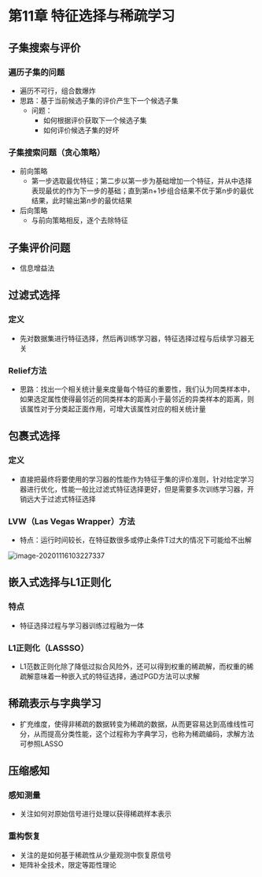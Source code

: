 # 第11章 特征选择与稀疏学习

## 子集搜索与评价

### 遍历子集的问题

- 遍历不可行，组合数爆炸
- 思路：基于当前候选子集的评价产生下一个候选子集
  - 问题：
    - 如何根据评价获取下一个候选子集
    - 如何评价候选子集的好坏

### 子集搜索问题（贪心策略）

- 前向策略
  - 第一步选取最优特征；第二步以第一步为基础增加一个特征，并从中选择表现最优的作为下一步的基础；直到第n+1步组合结果不优于第n步的最优结果，此时输出第n步的最优结果
- 后向策略
  - 与前向策略相反，逐个去除特征

## 子集评价问题

- 信息增益法

## 过滤式选择

### 定义

- 先对数据集进行特征选择，然后再训练学习器，特征选择过程与后续学习器无关

### Relief方法

- 思路：找出一个相关统计量来度量每个特征的重要性，我们认为同类样本中，如果选定属性使得最邻近的同类样本的距离小于最邻近的异类样本的距离，则该属性对于分类起正面作用，可增大该属性对应的相关统计量

## 包裹式选择

### 定义

- 直接把最终将要使用的学习器的性能作为特征于集的评价准则，针对给定学习器进行优化，性能一般比过滤式特征选择更好，但是需要多次训练学习器，开销远大于过滤式特征选择

### LVW（Las Vegas Wrapper）方法

- 特点：运行时间较长，在特征数很多或停止条件T过大的情况下可能给不出解

![image-20201116103227337](https://i.loli.net/2020/11/16/VkxOvTr4iABUyah.png)

## 嵌入式选择与L1正则化

### 特点

- 特征选择过程与学习器训练过程融为一体

### L1正则化（LASSSO）

- L1范数正则化除了降低过拟合风险外，还可以得到权重的稀疏解，而权重的稀疏解意味着一种嵌入式的特征选择，通过PGD方法可以求解

## 稀疏表示与字典学习

- 扩充维度，使得非稀疏的数据转变为稀疏的数据，从而更容易达到高维线性可分，从而提高分类性能，这个过程称为字典学习，也称为稀疏编码，求解方法可参照LASSO

## 压缩感知

### 感知测量

- 关注如何对原始信号进行处理以获得稀疏样本表示

### 重构恢复

- 关注的是如何基于稀疏性从少量观测中恢复原信号
- 矩阵补全技术，限定等距性理论